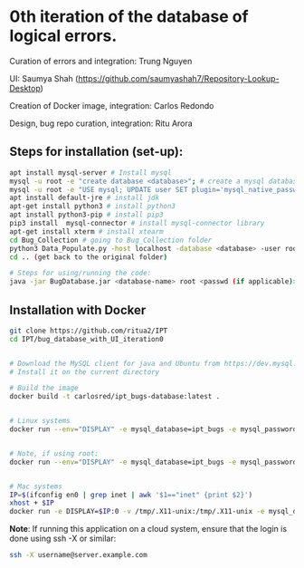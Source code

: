 # 0th iteration of the database of logical errors.

Curation of errors and integration: Trung Nguyen

UI: Saumya Shah (https://github.com/saumyashah7/Repository-Lookup-Desktop)

Creation of Docker image, integration: Carlos Redondo

Design, bug repo curation, integration: Ritu Arora


## Steps for installation (set-up):

```bash
apt install mysql-server # Install mysql
mysql -u root -e "create database <database>"; # create a mysql database
mysql -u root -e "USE mysql; UPDATE user SET plugin='mysql_native_password' WHERE User='root'; FLUSH PRIVILEGES;" # setting up root user
apt install default-jre # install jdk
apt-get install python3 # install python3
apt install python3-pip # install pip3
pip3 install  mysql-connector # install mysql-connector library
apt-get install xterm # install xtearm
cd Bug_Collection # going to Bug_Collection folder
python3 Data_Populate.py -host localhost -database <database> -user root -passwd <password (if applicable)> # populating the database
cd .. (get back to the original folder)

# Steps for using/running the code:
java -jar BugDatabase.jar <database-name> root <passwd (if applicable)>
```



## Installation with Docker

```bash
git clone https://github.com/ritua2/IPT
cd IPT/bug_database_with_UI_iteration0


# Download the MySQL client for java and Ubuntu from https://dev.mysql.com/downloads/file/?id=485756
# Install it on the current directory

# Build the image
docker build -t carlosred/ipt_bugs-database:latest .


# Linux systems
docker run --env="DISPLAY" -e mysql_database=ipt_bugs -e mysql_password="samplepassword"  --net=host --volume="$HOME/.Xauthority:/root/.Xauthority:rw" --rm carlosred/ipt_bugs-database:latest


# Note, if using root:
docker run --env="DISPLAY" -e mysql_database=ipt_bugs -e mysql_password="samplepassword"  --net=host --volume="/root/.Xauthority:/root/.Xauthority:rw" --rm carlosred/ipt_bugs-database:latest


# Mac systems
IP=$(ifconfig en0 | grep inet | awk '$1=="inet" {print $2}')
xhost + $IP
docker run -e DISPLAY=$IP:0 -v /tmp/.X11-unix:/tmp/.X11-unix -e mysql_database=ipt_bugs --net=host --volume="$HOME/.Xauthority:/root/.Xauthority:rw" --rm carlosred/ipt_bugs-database:latest
```


**Note**: If running this application on a cloud system, ensure that the login is done using ssh -X or similar:

```bash
ssh -X username@server.example.com
```

